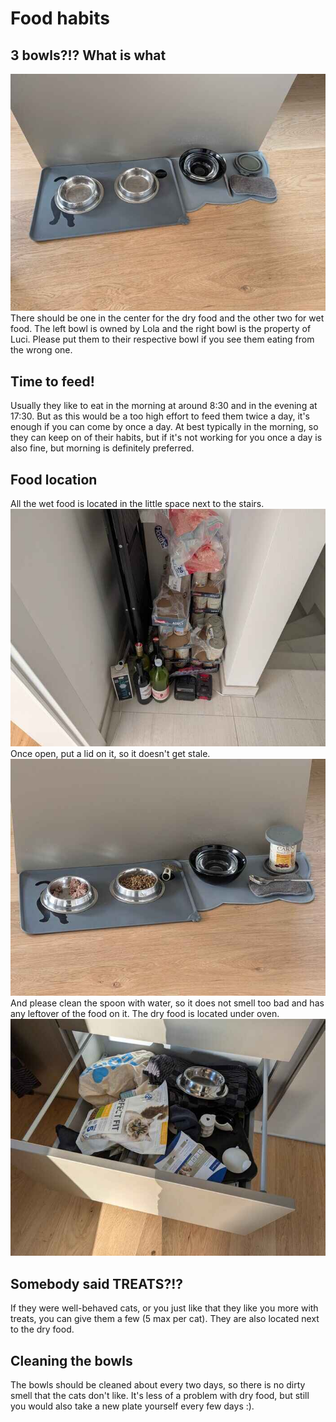 # Food habits

## 3 bowls?!? What is what
![drawing](assets/food_bowls_empty.jpg)
There should be one in the center for the dry food and the other two for wet food.
The left bowl is owned by Lola and the right bowl is the property of Luci.
Please put them to their respective bowl if you see them eating from the wrong one.

## Time to feed!
Usually they like to eat in the morning at around 8:30 and in the evening at 17:30.
But as this would be a too high effort to feed them twice a day, it's enough if you can come by once a day.
At best typically in the morning, so they can keep on of their habits, but if it's not working for you once a day is also fine, but morning is definitely preferred.

## Food location
All the wet food is located in the little space next to the stairs.
![wet_food_location.jpg](assets/wet_food_location.jpg)
Once open, put a lid on it, so it doesn't get stale.
![food_lid.jpg](assets/food_lid.jpg)
And please clean the spoon with water, so it does not smell too bad and has any leftover of the food on it.
The dry food is located under oven.
![dry_food_location.jpg](assets/dry_food_location.jpg)

<!-- ## FOOD!
Wet food should be mixed with warm water if it's coming from the fridge, as cold food is not good for the cats stomach.
Mix some super hot water and a few tablespoons (4-6) of wet food so the food has a proper temperature to not be too harsh on the kitties stomach.
Please check before leaving that dry food is always filled to the maximum in the center feeding bowl. -->

## Somebody said TREATS?!?
If they were well-behaved cats, or you just like that they like you more with treats, you can give them a few (5 max per cat).
They are also located next to the dry food.

## Cleaning the bowls
The bowls should be cleaned about every two days, so there is no dirty smell that the cats don't like.
It's less of a problem with dry food, but still you would also take a new plate yourself every few days :).
